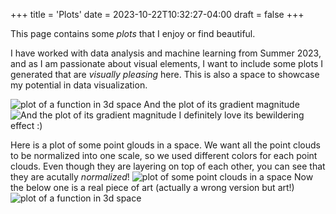 +++
title = 'Plots'
date = 2023-10-22T10:32:27-04:00
draft = false
+++

This page contains some *plots* that I enjoy or find beautiful.

I have worked with data analysis and machine learning from Summer 2023, and as I am passionate about visual elements, I want to include some plots I generated that are *visually pleasing* here. This is also a space to showcase my potential in data visualization.

![plot of a function in 3d space](/img/plot_of_g.png)
And the plot of its gradient magnitude
![And the plot of its gradient magnitude](/img/plot_of_gradient_magnitude.png)
I definitely love its bewildering effect :)

Here is a plot of some point glouds in a space. We want all the point clouds to be normalized into one scale, so we used different colors for each point clouds. Even though they are layering on top of each other, you can see that they are acutally *normalized*!
![plot of some point clouds in a space](/img/normalized_point_clouds_of_tripetala_1_18.png)
Now the below one is a real piece of art (actually a wrong version but art!)
![plot of a function in 3d space](/img/rand_point_clouds.png)

